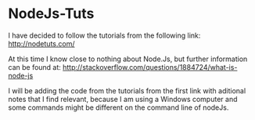 NodeJs-Tuts
===========
I have decided to follow the tutorials from the following link:
http://nodetuts.com/

At this time I know close to nothing about Node.Js, but further information can be found at:
http://stackoverflow.com/questions/1884724/what-is-node-js

I will be adding the code from the tutorials from the first link with aditional notes that I find relevant, because I am using 
a Windows computer and some commands might be different on the command line of nodeJs.
